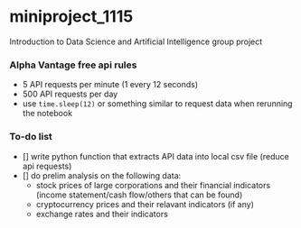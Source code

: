 # miniproject_1115
Introduction to Data Science and Artificial Intelligence group project

### Alpha Vantage free api rules
- 5 API requests per minute (1 every 12 seconds)
- 500 API requests per day
- use `time.sleep(12)` or something similar to request data when rerunning the notebook

### To-do list
- [] write python function that extracts API data into local csv file (reduce api requests)
- [] do prelim analysis on the following data:
    - stock prices of large corporations and their financial indicators (income statement/cash flow/others that can be found)
    - cryptocurrency prices and their relavant indicators (if any)
    - exchange rates and their indicators
